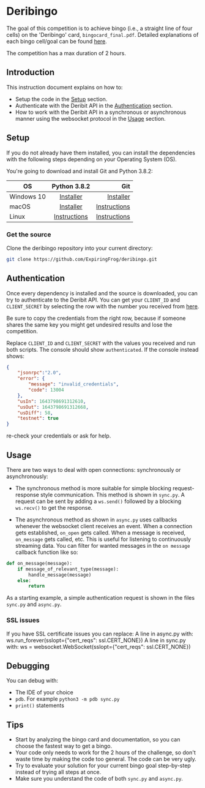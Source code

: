 # Deribingo

The goal of this competition is to achieve bingo (i.e., a straight line of four cells) on the 'Deribingo' card, `bingocard_final.pdf`. Detailed explanations of each bingo cell/goal can be found [here](https://docs.google.com/document/d/1Oy7x9-gnVWtSWdc9Lv9OxfJLfyjU_mMeKO6PzLIrAqo/edit?usp=sharing).

The competition has a max duration of 2 hours.

## Introduction
This instruction document explains on how to: 
- Setup the code in the [Setup](##setup) section.
- Authenticate with the Deribit API in the [Authentication](##authentication) section.
- How to work with the Deribit API in a synchronous or asynchronous manner using the websocket protocol in the [Usage](#usage) section.

## Setup

If you do not already have them installed, you can install the dependencies with the following steps depending on your Operating System (OS).

You're going to download and install Git and Python 3.8.2:

OS   |      Python 3.8.2      |  Git |
---------|:-------------:|------:|
Windows 10 |  [Installer](https://www.python.org/ftp/python/3.8.2/python-3.8.2-amd64.exe) | [Installer](https://github.com/git-for-windows/git/releases/download/v2.35.1.windows.2/Git-2.35.1.2-64-bit.exe) |
macOS |    [Installer](https://www.python.org/ftp/python/3.8.2/python-3.8.2-macosx10.9.pkg)   |   [Instructions](https://git-scm.com/download/mac) |
Linux | [Instructions](#) |   [Instructions](https://git-scm.com/download/linux) |


### Get the source
Clone the deribingo repository into your current directory:
```bash
git clone https://github.com/ExpiringFrog/deribingo.git
```

## Authentication
Once every dependency is installed and the source is downloaded, you can try to authenticate to the Deribit API.
You can get your `CLIENT_ID` and `CLIENT_SECRET` by selecting the row with the number you received from [here](https://docs.google.com/spreadsheets/d/1rz8O8k2xWzuQ189LzhWOUh3grIonuDZ2flDA-h6fzf4/edit?usp=sharing). 

Be sure to copy the credentials from the right row, because if someone shares the same key you might get undesired results and lose the competition.

Replace `CLIENT_ID` and `CLIENT_SECRET` with the values you received and run both scripts. The console should show `authenticated`. 
If the console instead shows:
```json
{
    "jsonrpc":"2.0",
    "error": {
        "message": "invalid_credentials",
        "code": 13004
    },
    "usIn": 1643798691312610,
    "usOut": 1643798691312668,
    "usDiff": 58, 
    "testnet": true
}
```
re-check your credentials or ask for help.

## Usage

There are two ways to deal with open connections: synchronously or asynchronously:   
- The synchronous method is more suitable for simple blocking request-response style communication. This method is shown in `sync.py`. A request can be sent by adding a `ws.send()` followed by a blocking `ws.recv()` to get the response.

- The asynchronous method as shown in `async.py` uses callbacks whenever the websocket client receives an event. When a connection gets established, `on_open` gets called. When a message is received, `on_message` gets called, etc. This is useful for listening to continuously streaming data. You can filter for wanted messages in the `on message` callback function like so:

```python
def on_message(message):
    if message_of_relevant_type(message):
        handle_message(message)
    else:
        return 
```
 
As a starting example, a simple authentication request is shown in the files `sync.py` and `async.py`.

### SSL issues

If you have SSL certificate issues you can replace: 
A line in async.py with: ws.run_forever(sslopt={"cert_reqs": ssl.CERT_NONE}) 
A line in sync.py with: ws = websocket.WebSocket(sslopt={"cert_reqs": ssl.CERT_NONE})

## Debugging

You can debug with:
- The IDE of your choice
- `pdb`. For example `python3 -m pdb sync.py`
- `print()` statements

## Tips

- Start by analyzing the bingo card and documentation, so you can choose the fastest way to get a bingo.
- Your code only needs to work for the 2 hours of the challenge, so don't waste time by making the code too general. The code can be very ugly.
- Try to evaluate your solution for your current bingo goal step-by-step instead of trying all steps at once.
- Make sure you understand the code of both `sync.py` and `async.py`.
